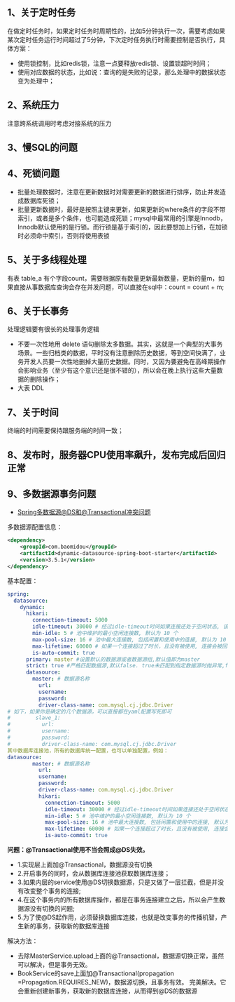 ## 1、关于定时任务

在做定时任务时，如果定时任务时周期性的，比如5分钟执行一次，需要考虑如果某次定时任务运行时间超过了5分钟，下次定时任务执行时需要控制是否执行，具体方案：
- 使用锁控制，比如redis锁，注意一点要释放redis锁、设置锁超时时间；
- 使用对应数据的状态，比如说：查询的是失败的记录，那么处理中的数据状态变为处理中；

## 2、系统压力

注意跨系统调用时考虑对接系统的压力

## 3、慢SQL的问题

## 4、死锁问题

- 批量处理数据时，注意在更新数据时对需要更新的数据进行排序，防止并发造成数据库死锁；
- 批量更新数据时，最好是按照主键来更新，如果更新的where条件的字段不带索引，或者是多个条件，也可能造成死锁；mysql中最常用的引擎是Innodb，Innodb默认使用的是行锁。而行锁是基于索引的，因此要想加上行锁，在加锁时必须命中索引，否则将使用表锁

## 5、关于多线程处理

有表 table_a 有个字段count，需要根据原有数量更新最新数量，更新的量m，如果直接从事数据库查询会存在并发问题，可以直接在sql中：count = count + m;

## 6、关于长事务

处理逻辑要有很长的处理事务逻辑
- 不要一次性地用 delete 语句删除太多数据。其实，这就是一个典型的大事务场景。一些归档类的数据，平时没有注意删除历史数据，等到空间快满了，业务开发人员要一次性地删掉大量历史数据。同时，又因为要避免在高峰期操作会影响业务（至少有这个意识还是很不错的），所以会在晚上执行这些大量数据的删除操作；
- 大表 DDL

## 7、关于时间

终端的时间需要保持跟服务端的时间一致；


## 8、发布时，服务器CPU使用率飙升，发布完成后回归正常


## 9、多数据源事务问题

- [Spring多数据源@DS和@Transactional冲突问题](https://www.kuangstudy.com/bbs/1391998670748057601)

多数据源配置信息：
```xml
<dependency>
	<groupId>com.baomidou</groupId>
	<artifactId>dynamic-datasource-spring-boot-starter</artifactId>
	<version>3.5.1</version>
</dependency>
```
基本配置：
```yaml
spring:
  datasource:
    dynamic:
      hikari:
        connection-timeout: 5000
        idle-timeout: 30000 # 经过idle-timeout时间如果连接还处于空闲状态, 该连接会被回收
        min-idle: 5 # 池中维护的最小空闲连接数, 默认为 10 个
        max-pool-size: 16 # 池中最大连接数, 包括闲置和使用中的连接, 默认为 10 个
        max-lifetime: 60000 # 如果一个连接超过了时长，且没有被使用, 连接会被回收
        is-auto-commit: true
      primary: master #设置默认的数据源或者数据源组,默认值即为master
      strict: true #严格匹配数据源,默认false. true未匹配到指定数据源时抛异常,false使用默认数据源
      datasource:
        master: # 数据源名称
          url: 
          username: 
          password: 
          driver-class-name: com.mysql.cj.jdbc.Driver
# 如下，如果你是确定的几个数据源，可以直接都在yaml配置写死即可
#        slave_1:
#          url: 
#          username: 
#          password: 
#          driver-class-name: com.mysql.cj.jdbc.Driver
其中数据库连接池，所有的数据库统一配置，也可以单独配置，例如：
datasource:
        master: # 数据源名称
          url: 
          username: 
          password: 
          driver-class-name: com.mysql.cj.jdbc.Driver
          hikari:
            connection-timeout: 5000
            idle-timeout: 30000 # 经过idle-timeout时间如果连接还处于空闲状态, 该连接会被回收
            min-idle: 5 # 池中维护的最小空闲连接数, 默认为 10 个
            max-pool-size: 16 # 池中最大连接数, 包括闲置和使用中的连接, 默认为 10 个
            max-lifetime: 60000 # 如果一个连接超过了时长，且没有被使用, 连接会被回收
            is-auto-commit: true
```
**问题：@Transactional使用不当会照成@DS失效。**
- 1.实现层上面加@Transactional，数据源没有切换
- 2.开启事务的同时，会从数据库连接池获取数据库连接；
- 3.如果内层的service使用@DS切换数据源，只是又做了一层拦截，但是并没有改变整个事务的连接;
- 4.在这个事务内的所有数据库操作，都是在事务连接建立之后，所以会产生数据源没有切换的问题;
- 5.为了使@DS起作用，必须替换数据库连接，也就是改变事务的传播机智，产生新的事务，获取新的数据库连接

解决方法：
- 去除MasterService.upload上面的@Transactional，数据源切换正常，虽然可以解决，但是事务无效。
- BookService的save上面加@Transactional(propagation =Propagation.REQUIRES_NEW)，数据源切换，且事务有效。
完美解决。它会重新创建新事务，获取新的数据库连接，从而得到@DS的数据源